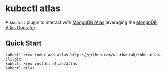 # kubectl atlas

A `kubectl` plugin to interact with [MongoDB Atlas](https://www.mongodb.com/cloud/atlas) leveraging the [MongoDB Atlas Operator](https://www.mongodb.com/docs/atlas/atlas-operator/).

## Quick Start

```
kubectl krew index add atlas https://github.com/s-urbaniak/kube-atlas-cli.git
kubectl krew install atlas/atlas
kubectl atlas
```
